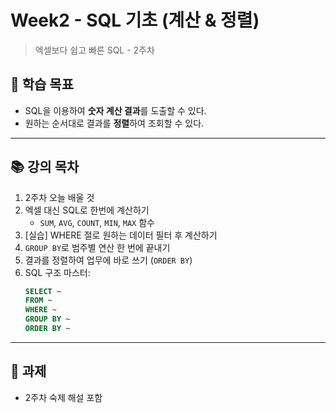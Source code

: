 # Week2 - SQL 기초 (계산 & 정렬)

> 엑셀보다 쉽고 빠른 SQL - 2주차

## 🎯 학습 목표

- SQL을 이용하여 **숫자 계산 결과**를 도출할 수 있다.
- 원하는 순서대로 결과를 **정렬**하여 조회할 수 있다.

---

## 📚 강의 목차

1. 2주차 오늘 배울 것
2. 엑셀 대신 SQL로 한번에 계산하기  
   - `SUM`, `AVG`, `COUNT`, `MIN`, `MAX` 함수
3. [실습] WHERE 절로 원하는 데이터 필터 후 계산하기
4. `GROUP BY`로 범주별 연산 한 번에 끝내기
5. 결과를 정렬하여 업무에 바로 쓰기 (`ORDER BY`)
6. SQL 구조 마스터:
   ```sql
   SELECT ~
   FROM ~
   WHERE ~
   GROUP BY ~
   ORDER BY ~
   ```

---

## 📝 과제

- 2주차 숙제 해설 포함
